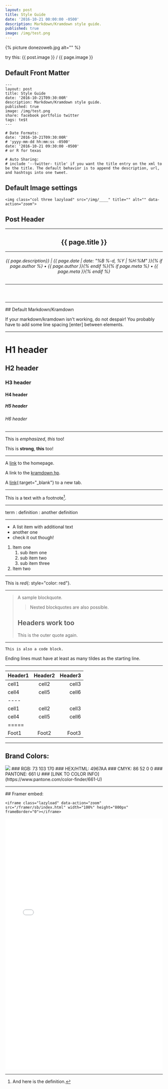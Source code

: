 ```yaml
---
layout: post
title: Style Guide
date: '2016-10-21 00:00:00 -0500'
description: Markdown/Kramdown style guide.
published: true
image: /img/test.png
---
```


{% picture donezoweb.jpg alt="" %}

<!--<img class="col three lazyload" src="/img/donezoweb.jpg" data-action="zoom">
<div class="col three caption">
&nbsp;
</div> -->

try this:
{{ post.image }} / {{ page.image }}

## Default Front Matter
    ---
    layout: post
    title: Style Guide
    date: '2016-10-21T09:30:00R'
    description: Markdown/Kramdown style guide.
    published: true
    image: /img/test.png
    share: facebook portfolio twitter
    tags: te$t
    ---

    # Date Formats:
    date: '2016-10-21T09:30:00R'
    # 'yyyy-mm-dd hh:mm:ss -0500'
    date: '2016-10-21 09:30:00 -0500' 
    # or R for texas

    # Auto Sharing:
    # include '--twitter- title' if you want the title entry on the xml to be the title. The default behavior is to append the description, url, and hashtsgs into one tweet.
    
## Default Image settings
    <img class="col three lazyload" src="/img/____" title="" alt="" data-action="zoom">

## Post Header
<hr>

  <header class="post-header">
    <h2>{{ page.title }}</h2>
    <hr style="margin-bottom: 0">
    <h6 class="hug">{{ page.description}} | {{ page.date | date: "%B %-d, %Y &#124; %H:%M" }}{% if page.author %} • {{ page.author }}{% endif %}{% if page.meta %} • {{ page.meta }}{% endif %}</h6>
    <hr style="margin-top: .12rem">
  </header>

<hr>
## Default Markdown/Kramdown

If your markdown/kramdown isn't working, do not despair! You probably have to add some line spacing [enter] between elements.

<hr/>

# H1 header

## H2 header

### H3 header

#### H4 header

##### H5 header

###### H6 header

<hr/>

This is *emphasized*,
_this_ too!


This is **strong**,
__this__ too!

<hr/>

A [link](https://kramdown.gettalong.org "hp")
to the homepage.

A link to the [kramdown hp].

[kramdown hp]: https://kramdown.gettalong.org "hp"

A [link](https://kramdown.gettalong.org){:target="_blank"} to a new tab.


<hr/>

This is a text with a
footnote[^1].

[^1]: And here is the definition.

<hr/>

term
: definition
: another definition

<hr/>

* A list item with additional text
* another one
* check it out though!

1. Item one
   1. sub item one
   2. sub item two
   3. sub item three
2. Item two

<hr/>

This is *red*{: style="color: red"}.

<hr/>

> A sample blockquote.
>
> >Nested blockquotes are
> >also possible.
>
> ## Headers work too
> This is the outer quote again.

<hr/>

~~~~~~
This is also a code block.
~~~~~~
Ending lines must have at least as
many tildes as the starting line.

___

| Header1 | Header2 | Header3 |
|:--------|:-------:|--------:|
| cell1   | cell2   | cell3   |
| cell4   | cell5   | cell6   |
|----
| cell1   | cell2   | cell3   |
| cell4   | cell5   | cell6   |
|=====
| Foot1   | Foot2   | Foot3

<hr/>

## Brand Colors:
<img class="col one lazyload" src="/img/lq.png">
### RGB: 73 103 170
### HEX/HTML: 4967AA 
### CMYK: 86 52 0 0
### PANTONE: 661 U
### [LINK TO COLOR INFO](https://www.pantone.com/color-finder/661-U)
<hr/>
## Framer embed:

    <iframe class="lazyload" data-action="zoom" src="/framer/sb/index.html" width="100%" height="800px" frameBorder="0"></iframe>

<iframe class="lazyload" data-action="zoom" src="/framer/sb/index.html" width="100%" height="800px" frameBorder="0"></iframe>
